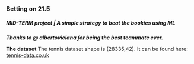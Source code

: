 ### Betting on 21.5
##### **MID-TERM project | A simple strategy to beat the bookies using ML**

**_Thanks to @ albertoviciana for being the best teammate ever._**


**The dataset**
The tennis dataset shape is (28335,42). It can be found here: [tennis-data.co.uk](http://tennis-data.co.uk/alldata.php)



